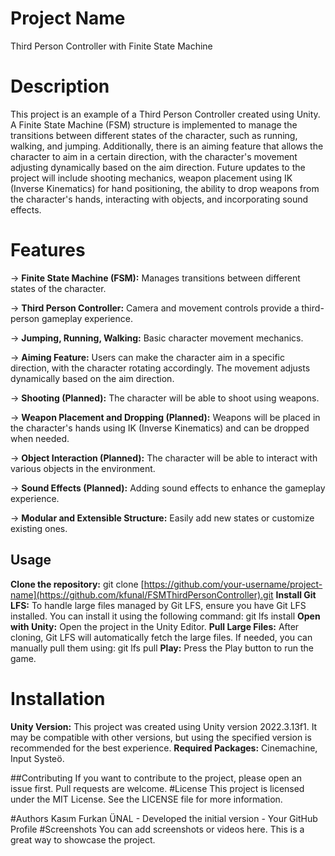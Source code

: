 # Project Name
Third Person Controller with Finite State Machine

# Description
This project is an example of a Third Person Controller created using Unity. A Finite State Machine (FSM) structure is implemented to manage the transitions between different states of the character, such as running, walking, and jumping. Additionally, there is an aiming feature that allows the character to aim in a certain direction, with the character's movement adjusting dynamically based on the aim direction. Future updates to the project will include shooting mechanics, weapon placement using IK (Inverse Kinematics) for hand positioning, the ability to drop weapons from the character's hands, interacting with objects, and incorporating sound effects.

# Features
-> **Finite State Machine (FSM):** Manages transitions between different states of the character.

-> **Third Person Controller:** Camera and movement controls provide a third-person gameplay experience.

-> **Jumping, Running, Walking:** Basic character movement mechanics.

-> **Aiming Feature:** Users can make the character aim in a specific direction, with the character rotating accordingly. The movement adjusts dynamically based on the aim direction.

-> **Shooting (Planned):** The character will be able to shoot using weapons.

-> **Weapon Placement and Dropping (Planned):** Weapons will be placed in the character's hands using IK (Inverse Kinematics) and can be dropped when needed.

-> **Object Interaction (Planned):** The character will be able to interact with various objects in the environment.

-> **Sound Effects (Planned):** Adding sound effects to enhance the gameplay experience.

-> **Modular and Extensible Structure:** Easily add new states or customize existing ones.

## Usage
**Clone the repository:**
git clone [https://github.com/your-username/project-name](https://github.com/kfunal/FSMThirdPersonController).git
**Install Git LFS:** To handle large files managed by Git LFS, ensure you have Git LFS installed. You can install it using the following command:
git lfs install
**Open with Unity:** Open the project in the Unity Editor.
**Pull Large Files:** After cloning, Git LFS will automatically fetch the large files. If needed, you can manually pull them using:
git lfs pull
**Play:** Press the Play button to run the game.

# Installation
**Unity Version:** This project was created using Unity version 2022.3.13f1. It may be compatible with other versions, but using the specified version is recommended for the best experience.
**Required Packages:** Cinemachine, Input Systeö.

##Contributing
If you want to contribute to the project, please open an issue first.
Pull requests are welcome.
#License
This project is licensed under the MIT License. See the LICENSE file for more information.

#Authors
Kasım Furkan ÜNAL - Developed the initial version - Your GitHub Profile
#Screenshots
You can add screenshots or videos here. This is a great way to showcase the project.

